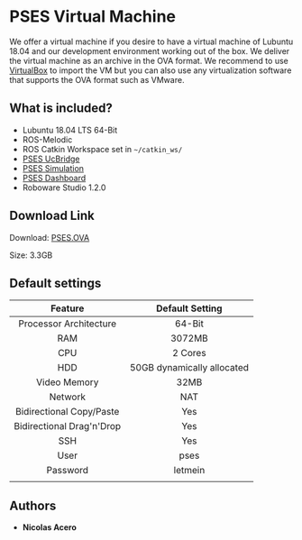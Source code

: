 # PSES Virtual Machine

We offer a virtual machine if you desire to have a virtual machine of Lubuntu 18.04 and our development environment working out of the box. We deliver the virtual machine as an archive in the OVA format. We recommend to use [VirtualBox](https://www.virtualbox.org/wiki/Downloads) to import the VM but you can also use any virtualization software that supports the OVA format such as VMware.

## What is included?
* Lubuntu 18.04 LTS 64-Bit
* ROS-Melodic
* ROS Catkin Workspace set in `~/catkin_ws/`
* [PSES UcBridge](https://github.com/tud-pses/pses_ucbridge/wiki)
* [PSES Simulation](https://github.com/tud-pses/pses_simulation/wiki)
* [PSES Dashboard](https://github.com/tud-pses/pses_dashboard/wiki)
* Roboware Studio 1.2.0

## Download Link
Download: [PSES.OVA](https://drive.google.com/open?id=0BzuNzYIdFquYaDJEVDVSWWN2M3c)

Size: 3.3GB

## Default settings

|          Feature          |       Default Setting      |
|:-------------------------:|:--------------------------:|
|   Processor Architecture  |           64-Bit 	         |
|            RAM            |           3072MB           |
|            CPU            |           2 Cores          |
|            HDD            | 50GB dynamically allocated |
|        Video Memory       |            32MB            |
|          Network          |             NAT            |
|  Bidirectional Copy/Paste |             Yes            |
| Bidirectional Drag'n'Drop |             Yes            |
|            SSH            |             Yes            |
|            User           |            pses            |
|          Password         |           letmein          |
|                           |                            |

## Authors
* **Nicolas Acero** 
